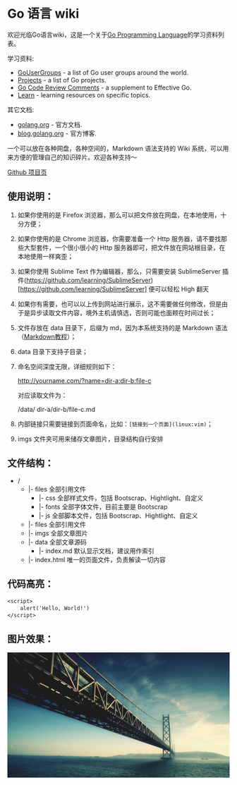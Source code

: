 Go 语言 wiki
===

欢迎光临Go语言wiki，这是一个关于[Go Programming Language](https://golang.org/)的学习资料列表。

学习资料:

- [GoUserGroups](GoUserGroups) - a list of Go user groups around the world.
- [Projects](Projects) - a list of Go projects.
- [Go Code Review Comments](CodeReviewComments) - a supplement to Effective Go.
- [Learn](Learn) - learning resources on specific topics.

其它文档:

- [golang.org](https://golang.org/doc/) - 官方文档.
- [blog.golang.org](https://blog.golang.org/) - 官方博客.


一个可以放在各种网盘，各种空间的，Markdown 语法支持的 Wiki 系统，可以用来方便的管理自己的知识碎片。欢迎各种支持～

[Github 项目页](https://github.com/dmscode/Wiki-in-box)

## 使用说明： ##

1. 如果你使用的是 Firefox 浏览器，那么可以把文件放在网盘，在本地使用，十分方便；
2. 如果你使用的是 Chrome 浏览器，你需要准备一个 Http 服务器，请不要找那些大型套件，一个很小很小的 Http 服务器即可，把文件放在网站根目录，在本地使用一样爽歪；
3. 如果你使用 Sublime Text 作为编辑器，那么，只需要安装 SublimeServer 插件(https://github.com/learning/SublimeServer)[https://github.com/learning/SublimeServer] 便可以轻松 High 翻天
4. 如果你有需要，也可以以上传到网站进行展示，这不需要做任何修改，但是由于是异步读取文件内容，境外主机请慎选，否则可能也面颊在时间过长；
5. 文件存放在 data 目录下，后缀为 md，因为本系统支持的是 Markdown 语法（[Markdown教程](http://wowubuntu.com/markdown/)）；
6. data 目录下支持子目录；
7. 命名空间深度无限，详细规则如下：

	http://yourname.com/?name=dir-a:dir-b:file-c

	对应读取文件为：

	/data/ dir-a/dir-b/file-c.md

8. 内部链接只需要链接到页面命名，比如：```[链接到一个页面](linux:vim)```；
9. imgs 文件夹可用来储存文章图片，目录结构自行安排

## 文件结构： ##

* /
	* 	|- files			全部引用文件
		* 	|- css			全部样式文件，包括 Bootscrap、Hightlight、自定义
		* 	|- fonts		全部字体文件，目前主要是 Bootscrap
		* 	|- js			全部脚本文件，包括 Bootscrap、Hightlight、自定义
	* 	|- files			全部引用文件
	* 	|- imgs				全部文章图片
	* 	|- data				全部文章源码
		*	|- index.md		默认显示文档，建议用作索引
	* 	|- index.html		唯一的页面文件，负责解读一切内容

## 代码高亮： ##

	<script>
		alert('Hello, World!')
	</script>

## 图片效果： ##

![Bridge](imgs/bridge.jpg)